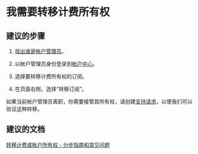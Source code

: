 <properties
    pageTitle="I need to transfer billing ownership"
    description="我需要转移计费所有权"
    service="microsoft.billing"
    resource="billing"
    authors="jlian"
    displayOrder="3"
    selfHelpType="resource"
    supportTopicIds=""
    resourceTags=""
    productPesIds=""
    cloudEnvironments="public"
/>


# <a name="i-need-to-transfer-billing-ownership"></a>我需要转移计费所有权

## <a name="recommended-steps"></a>**建议的步骤**

1. [找出谁是帐户管理员](data-blade:Microsoft_Azure_Billing.SubscriptionPropertiesBlade)。

2. 以帐户管理员身份登录到[帐户中心](https://account.windowsazure.com/Subscriptions)。

3. 选择要转移计费所有权的订阅。

4. 在页面右侧，选择“转移订阅”。

如果当前帐户管理员离职，你需要接管其所有权，请创建[支持请求](data-blade:Microsoft_Azure_Support.NewSupportRequestBlade)，以便我们可以验证这种转移。

## <a name="recommended-documents"></a>**建议的文档**

[转移计费或帐户所有权 - 分步指南和常见问题](https://docs.microsoft.com/azure/billing/billing-subscription-transfer/)


